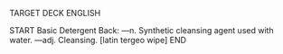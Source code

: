 TARGET DECK
ENGLISH

START
Basic
Detergent
Back: —n. Synthetic cleansing agent used with water. —adj. Cleansing. [latin tergeo wipe]
END
